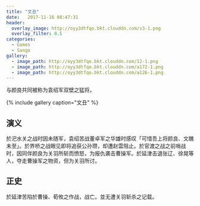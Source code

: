 ```yaml
---
title: "文丑"
date:   2017-11-16 08:47:31
header:
  overlay_image: http://oyy3dtfqo.bkt.clouddn.com/s3-1.png
  overlay_filter: 0.5
categories:
  - Games
  - Sango
gallery:
  - image_path: http://oyy3dtfqo.bkt.clouddn.com/12-1.png
  - image_path: http://oyy3dtfqo.bkt.clouddn.com/a172-1.png
  - image_path: http://oyy3dtfqo.bkt.clouddn.com/a126-1.png
---
```


与颜良共同被称为袁绍军双壁之猛将。

{% include gallery caption="文丑" %}

## 演义

於汜水关之战时因未随军，袁绍苦战董卓军之华雄时感叹「可惜吾上将颜良、文醜未至」。於界桥之战眼见即将追获公孙瓒，却遭赵雲阻止。於官渡之战之前哨战时，因同伴颜良为关羽所斩而愤怒，为报仇袭击曹操军。於延津击退张辽、徐晃等人，夺走曹操军之物资，但为关羽所讨。

## 正史

於延津苦陷於曹操、荀攸之作战，战亡。並无遭关羽斩杀之记载。